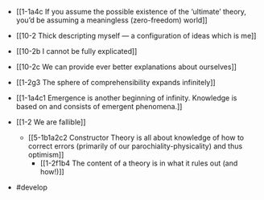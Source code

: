 - [[1-1a4c If you assume the possible existence of the ‘ultimate’ theory, you’d be assuming a meaningless (zero-freedom) world]]
- [[10-2 Thick descripting myself — a configuration of ideas which is me]]
- [[10-2b I cannot be fully explicated]]
- [[10-2c We can provide ever better explanations about ourselves]]
- [[1-2g3 The sphere of comprehensibility expands infinitely]]
- [[1-1a4c1 Emergence is another beginning of infinity. Knowledge is based on and consists of emergent phenomena.]]

- [[1-2 We are fallible]]
	- [[5-1b1a2c2 Constructor Theory is all about knowledge of how to correct errors (primarily of our parochiality-physicality) and thus optimism]]
		- [[1-2f1b4 The content of a theory is in what it rules out (and how!)]]

- #develop
